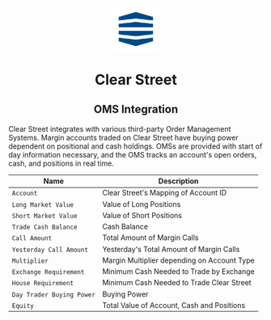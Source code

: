 <div class="center">
<p align="center"><img src="assets/logo.png" align="center" width="20%" height="20%"></p>
  <h1 align="center">Clear Street</h1>
  <p align="center">
  	<h2 align="center">
    	OMS Integration
  	</h2>
	</p>
</div>

Clear Street integrates with various third-party Order Management Systems. Margin accounts traded on Clear Street have buying power dependent on positional and cash holdings. OMSs are provided with start of day information necessary, and the OMS tracks an account's open orders, cash, and positions in real time.

| Name                                | Description                                         |
| ----------------------------------- | --------------------------------------------------- |
| `Account`                           | Clear Street's Mapping of Account ID                |
| `Long Market Value`                 | Value of Long Positions                             |
| `Short Market Value`                | Value of Short Positions                            |
| `Trade Cash Balance`                | Cash Balance                                        |
| `Call Amount`                       | Total Amount of Margin Calls                        |
| `Yesterday Call Amount`             | Yesterday's Total Amount of Margin Calls            |
| `Multiplier`                        | Margin Multiplier depending on Account Type         |
| `Exchange Requirement`              | Minimum Cash Needed to Trade by Exchange            |
| `House Requirement`                 | Minimum Cash Needed to Trade Clear Street           |
| `Day Trader Buying Power`           | Buying Power                                        |
| `Equity`                            | Total Value of Account, Cash and Positions          |
